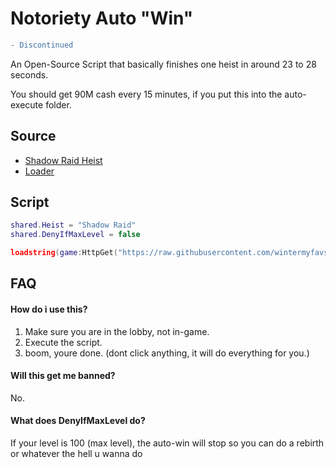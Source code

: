 # Notoriety Auto "Win"
```diff
- Discontinued
```

An Open-Source Script that basically finishes one heist in around 23 to 28 seconds.

You should get 90M cash every 15 minutes, if you put this into the auto-execute folder.

## Source

 - [Shadow Raid Heist](https://raw.githubusercontent.com/frel0/notoriety-autowin/main/heists/shadow-raid.lua)
 - [Loader](https://raw.githubusercontent.com/frel0/notoriety-autowin/main/main.lua)

## Script

```lua
shared.Heist = "Shadow Raid"
shared.DenyIfMaxLevel = false

loadstring(game:HttpGet("https://raw.githubusercontent.com/wintermyfavss/notoriety-autowin/main/main.lua"))();
```

## FAQ

#### How do i use this?

1. Make sure you are in the lobby, not in-game.
2. Execute the script.
3. boom, youre done. (dont click anything, it will do everything for you.)

#### Will this get me banned?

No.

#### What does DenyIfMaxLevel do?

If your level is 100 (max level), the auto-win will stop so you can do a rebirth or whatever the hell u wanna do
